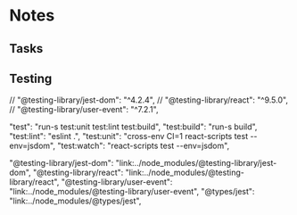 # Notes

## Tasks

## Testing

// "@testing-library/jest-dom": "^4.2.4",
// "@testing-library/react": "^9.5.0",
// "@testing-library/user-event": "^7.2.1",

"test": "run-s test:unit test:lint test:build",
"test:build": "run-s build",
"test:lint": "eslint .",
"test:unit": "cross-env CI=1 react-scripts test --env=jsdom",
"test:watch": "react-scripts test --env=jsdom",

"@testing-library/jest-dom": "link:../node_modules/@testing-library/jest-dom",
"@testing-library/react": "link:../node_modules/@testing-library/react",
"@testing-library/user-event": "link:../node_modules/@testing-library/user-event",
"@types/jest": "link:../node_modules/@types/jest",
